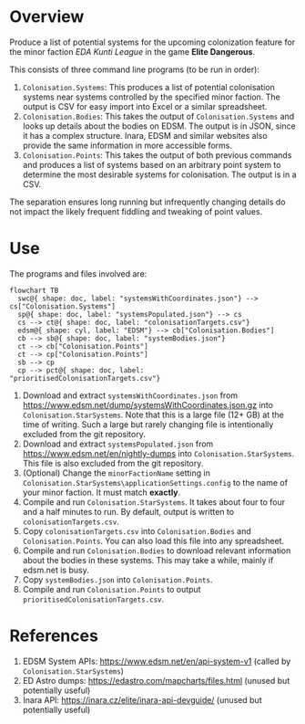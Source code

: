 # Overview

Produce a list of potential systems for the upcoming colonization feature for the minor faction *EDA Kunti League* in the game **Elite Dangerous**.

This consists of three command line programs (to be run in order):
1. `Colonisation.Systems`: This produces a list of potential colonisation systems near systems controlled by the specified minor faction. The output is CSV for easy import into Excel or a similar spreadsheet.
1. `Colonisation.Bodies`: This takes the output of `Colonisation.Systems` and looks up details about the bodies on EDSM. The output is in JSON, since it has a complex structure. Inara, EDSM and similar websites also provide the same information in more accessible forms.
1. `Colonisation.Points`: This takes the output of both previous commands and produces a list of systems based on an arbitrary point system to determine the most desirable systems for colonisation. The output is in a CSV.

The separation ensures long running but infrequently changing details do not impact the likely frequent fiddling and tweaking of point values.

# Use

The programs and files involved are:

```mermaid
flowchart TB
  swc@{ shape: doc, label: "systemsWithCoordinates.json"} --> cs["Colonisation.Systems"]
  sp@{ shape: doc, label: "systemsPopulated.json"} --> cs
  cs --> ct@{ shape: doc, label: "colonisationTargets.csv"}
  edsm@{ shape: cyl, label: "EDSM"} --> cb["Colonisation.Bodies"]
  cb --> sb@{ shape: doc, label: "systemBodies.json"}
  ct --> cb["Colonisation.Points"]
  ct --> cp["Colonisation.Points"]
  sb --> cp
  cp --> pct@{ shape: doc, label: "prioritisedColonisationTargets.csv"}
```

1. Download and extract `systemsWithCoordinates.json` from https://www.edsm.net/dump/systemsWithCoordinates.json.gz into `Colonisation.StarSystems`. Note that this is a large file (12+ GB) at the time of writing. Such a large but rarely changing file is intentionally excluded from the git repository.
1. Download and extract `systemsPopulated.json` from https://www.edsm.net/en/nightly-dumps into `Colonisation.StarSystems`. This file is also excluded from the git repository.
1. (Optional) Change the `minorFactionName` setting in `Colonisation.StarSystems\applicationSettings.config` to the name of your minor faction. It must match **exactly**.
1. Compile and run `Colonisation.StarSystems`. It takes about four to four and a half minutes to run. By default, output is written to `colonisationTargets.csv`.
1. Copy `colonisationTargets.csv` into `Colonisation.Bodies` and `Colonisation.Points`. You can also load this file into any spreadsheet.
1. Compile and run `Colonisation.Bodies` to download relevant information about the bodies in these systems. This may take a while, mainly if edsm.net is busy.
1. Copy `systemBodies.json` into `Colonisation.Points`.
1. Compile and run `Colonisation.Points` to output `prioritisedColonisationTargets.csv`.

# References

1. EDSM System APIs: https://www.edsm.net/en/api-system-v1 (called by `Colonisation.StarSystems`)
1. ED Astro dumps: https://edastro.com/mapcharts/files.html (unused but potentially useful)
1. Inara API: https://inara.cz/elite/inara-api-devguide/ (unused but potentially useful)
